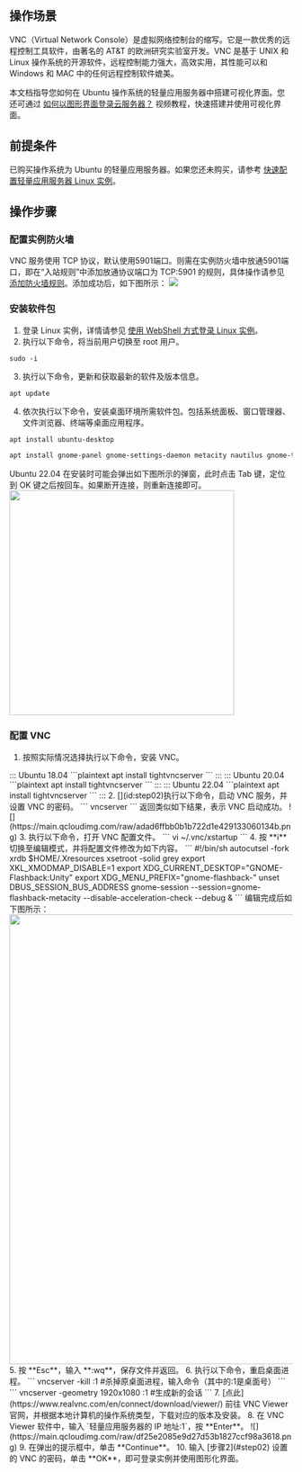 ## 操作场景
VNC（Virtual Network Console）是虚拟网络控制台的缩写。它是一款优秀的远程控制工具软件，由著名的 AT&T 的欧洲研究实验室开发。VNC 是基于 UNIX 和 Linux 操作系统的开源软件，远程控制能力强大，高效实用，其性能可以和 Windows 和 MAC 中的任何远程控制软件媲美。

本文档指导您如何在 Ubuntu 操作系统的轻量应用服务器中搭建可视化界面。您还可通过 [如何以图形界面登录云服务器？](https://cloud.tencent.com/developer/video/24478) 视频教程，快速搭建并使用可视化界面。

## 前提条件
已购买操作系统为 Ubuntu 的轻量应用服务器。如果您还未购买，请参考 [快速配置轻量应用服务器 Linux 实例](https://cloud.tencent.com/document/product/1207/44548)。


## 操作步骤

### 配置实例防火墙
VNC 服务使用 TCP 协议，默认使用5901端口。则需在实例防火墙中放通5901端口，即在“入站规则”中添加放通协议端口为 TCP:5901 的规则，具体操作请参见 [添加防火墙规则](https://cloud.tencent.com/document/product/1207/44577#.E6.B7.BB.E5.8A.A0.E9.98.B2.E7.81.AB.E5.A2.99.E8.A7.84.E5.88.99)。添加成功后，如下图所示：
![](https://qcloudimg.tencent-cloud.cn/raw/fdc213be0b916d4f3ad9c0276daa6a52.png)



### 安装软件包
1. 登录 Linux 实例，详情请参见 [使用 WebShell 方式登录 Linux 实例](https://cloud.tencent.com/document/product/1207/44642)。
2. 执行以下命令，将当前用户切换至 root 用户。
```
sudo -i
```
3. 执行以下命令，更新和获取最新的软件及版本信息。
```
apt update
```
4. 依次执行以下命令，安装桌面环境所需软件包。包括系统面板、窗口管理器、文件浏览器、终端等桌面应用程序。
```bash
apt install ubuntu-desktop
```
```bash
apt install gnome-panel gnome-settings-daemon metacity nautilus gnome-terminal gnome-session-flashback
```
<dx-alert infotype="notice" title="">
Ubuntu 22.04 在安装时可能会弹出如下图所示的弹窗，此时点击 Tab 键，定位到 OK 键之后按回车。如果断开连接，则重新连接即可。
</dx-alert>
<img style="width:400px; max-width: inherit;" src="https://qcloudimg.tencent-cloud.cn/raw/ca3aa99856e8d735ed0df8512dc8caa8.png" />

### 配置 VNC
1. 按照实际情况选择执行以下命令，安装 VNC。
<dx-tabs>
::: Ubuntu 18.04
```plaintext
apt install tightvncserver
```
:::
::: Ubuntu 20.04
```plaintext
apt install tightvncserver
```
:::
::: Ubuntu 22.04
```plaintext
apt install tightvncserver
```
:::
</dx-tabs>
2. [](id:step02)执行以下命令，启动 VNC 服务，并设置 VNC 的密码。
```
vncserver
```
返回类似如下结果，表示 VNC 启动成功。
![](https://main.qcloudimg.com/raw/adad6ffbb0b1b722d1e429133060134b.png)
3. 执行以下命令，打开 VNC 配置文件。
```
vi ~/.vnc/xstartup
```
4. 按 **i** 切换至编辑模式，并将配置文件修改为如下内容。
```
#!/bin/sh
 autocutsel -fork
 xrdb $HOME/.Xresources
 xsetroot -solid grey
 export XKL_XMODMAP_DISABLE=1
 export XDG_CURRENT_DESKTOP="GNOME-Flashback:Unity"
 export XDG_MENU_PREFIX="gnome-flashback-"
 unset DBUS_SESSION_BUS_ADDRESS
 gnome-session --session=gnome-flashback-metacity --disable-acceleration-check --debug &
```
编辑完成后如下图所示：
<img style="width:800px; max-width: inherit;" src="https://qcloudimg.tencent-cloud.cn/raw/ebbd7e38e78b35f60138b5f7ad6bc2ee.png" />
5. 按 **Esc**，输入 **:wq**，保存文件并返回。
6. 执行以下命令，重启桌面进程。
```
vncserver -kill :1 #杀掉原桌面进程，输入命令（其中的:1是桌面号）
```
```
vncserver -geometry 1920x1080 :1 #生成新的会话
```
7. [点此](https://www.realvnc.com/en/connect/download/viewer/) 前往 VNC Viewer 官网，并根据本地计算机的操作系统类型，下载对应的版本及安装。
8. 在 VNC Viewer 软件中，输入 `轻量应用服务器的 IP 地址:1`，按 **Enter**。
![](https://main.qcloudimg.com/raw/df25e2085e9d27d53b1827ccf98a3618.png)
9. 在弹出的提示框中，单击 **Continue**。
10. 输入 [步骤2](#step02) 设置的 VNC 的密码，单击 **OK**，即可登录实例并使用图形化界面。
